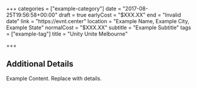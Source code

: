 +++
categories = ["example-category"]
date = "2017-08-25T19:56:58+00:00"
draft = true
earlyCost = "$XXX.XX"
end = "Invalid date"
link = "https://evnt.center"
location = "Example Name, Example City, Example State"
normalCost = "$XXX.XX"
subtitle = "Example Subtitle"
tags = ["example-tag"]
title = "Unity Unite Melbourne"

+++

<!--more-->

## Additional Details

Example Content. Replace with details.
